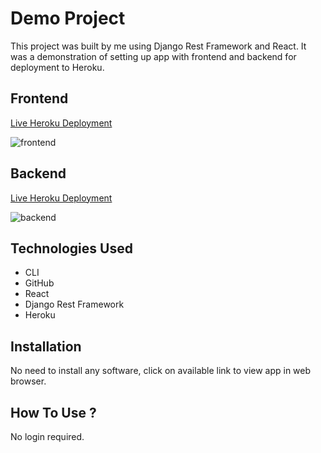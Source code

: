 # Demo Project


This project was built by me using Django Rest Framework and React. It was a demonstration of setting up app with frontend and backend for deployment to Heroku.


## Frontend
[Live Heroku Deployment](https://demo-frontend-prod.herokuapp.com/)

![frontend](https://user-images.githubusercontent.com/78431899/178155544-4c42ab12-94e6-4938-91c2-0531178e16a7.png)

## Backend
[Live Heroku Deployment](https://demo-backend-prod.herokuapp.com/)

![backend](https://user-images.githubusercontent.com/78431899/178155562-7bf5f442-bdcb-4221-9716-1ece589fd84a.png)


## Technologies Used
* CLI
* GitHub
* React
* Django Rest Framework
* Heroku


## Installation
No need to install any software, click on available link to view app in web browser.


## How To Use ?
No login required.
